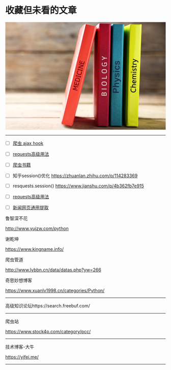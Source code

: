 # 收藏但未看的文章

![img](../%E5%9B%BE%E7%89%87/9711205e4c003182edeed83355e6f1c7.jpg)

---

- [ ] [爬虫 ajax hook](https://mp.weixin.qq.com/s?__biz=MzAwNDc0MTUxMw==&mid=2649644252&idx=1&sn=a698dfa8f024d24acba02be1253a5728&chksm=833dbc3ab44a352c8c4f39a6a184662115d565d9a9488f062ddecbb8103d0f361d5dc6a76b41&xtrack=1&scene=90&subscene=93&sessionid=1592883891&clicktime=1592883893&enterid=1592883893&ascene=56&devicetype=android-29&version=27000f3f&nettype=WIFI&abtest_cookie=AAACAA%3D%3D&lang=zh_CN&exportkey=AzbNcsTaAdhETJXvPdbdUPA%3D&pass_ticket=tdpzoo65km8yEXy38BvyUemjGvVsDUG8VTSFP5AR%2BgQ%3D&wx_header=1)
- [ ] [requests高级用法](https://www.cnblogs.com/guhao123/p/4054177.html)
- [ ] [爬虫书籍](https://re.jd.com/cps/item/12794078.html?cu=true&utm_source=www.xuyi360.com&utm_medium=tuiguang&utm_campaign=t_4742_&utm_term=3ceced9e279e4226ae748951cb4f8a84)
- [ ] 知乎session()优化  https://zhuanlan.zhihu.com/p/114283369
- [ ] resquests.session()  https://www.jianshu.com/p/4b362fb7e915
- [ ] [requests高级用法](https://www.jianshu.com/p/8a71de36eb2e)
- [ ] [新闻网页通用提取](https://www.pythonf.cn/read/36416)



鲁智深不花

http://www.yujzw.com/python

谢乾坤

https://www.kingname.info/

爬虫管道

http://www.lybbn.cn/data/datas.php?yw=266

奇思妙想博客

https://www.xuanlv1998.cn/categories/Python/

---

高级知识论坛https://search.freebuf.com/

---

爬虫站

https://www.stock4p.com/category/pcc/

---

技术博客-大牛

https://yifei.me/

---













